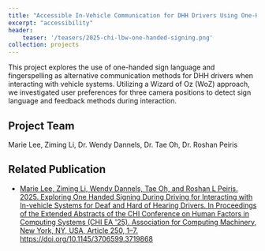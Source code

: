 ```yaml
---
title: "Accessible In-Vehicle Communication for DHH Drivers Using One-Handed Sign Language"
excerpt: "accessibility"
header:
    teaser: '/teasers/2025-chi-lbw-one-handed-signing.png'
collection: projects
---
```


This project explores the use of one-handed sign language and fingerspelling as alternative communication methods for DHH drivers when interacting with vehicle systems. Utilizing a Wizard of Oz (WoZ) approach, we investigated user preferences for three camera positions to detect sign language and feedback methods during interaction.

## Project Team

Marie Lee, Ziming Li, Dr. Wendy Dannels, Dr. Tae Oh, Dr. Roshan Peiris

## Related Publication

- <a href="https://dl.acm.org/doi/10.1145/3706599.3719868" target="_blank" rel="noopener noreferrer">Marie Lee, Ziming Li, Wendy Dannels, Tae Oh, and Roshan L Peiris. 2025. Exploring One Handed Signing During Driving for Interacting with In-vehicle Systems for Deaf and Hard of Hearing Drivers. In Proceedings of the Extended Abstracts of the CHI Conference on Human Factors in Computing Systems (CHI EA '25). Association for Computing Machinery, New York, NY, USA, Article 250, 1–7. https://doi.org/10.1145/3706599.3719868</a>

